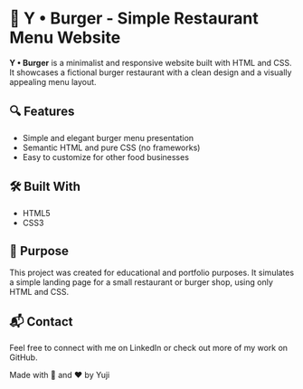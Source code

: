 # 🍔 Y • Burger - Simple Restaurant Menu Website

**Y • Burger** is a minimalist and responsive website built with HTML and CSS. It showcases a fictional burger restaurant with a clean design and a visually appealing menu layout.

## 🔍 Features

- Simple and elegant burger menu presentation
- Semantic HTML and pure CSS (no frameworks)
- Easy to customize for other food businesses

## 🛠️ Built With

- HTML5
- CSS3

## 🎯 Purpose

This project was created for educational and portfolio purposes. It simulates a simple landing page for a small restaurant or burger shop, using only HTML and CSS.


## 📬 Contact

Feel free to connect with me on LinkedIn or check out more of my work on GitHub.

Made with 🍟 and ❤️ by Yuji
